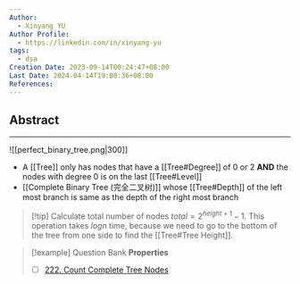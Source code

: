 ```yaml
---
Author:
  - Xinyang YU
Author Profile:
  - https://linkedin.com/in/xinyang-yu
tags:
  - dsa
Creation Date: 2023-09-14T00:24:47+08:00
Last Date: 2024-04-14T19:00:36+08:00
References: 
---
```

## Abstract
---
![[perfect_binary_tree.png|300]]
- A [[Tree]] only has nodes that have a [[Tree#Degree]] of 0 or 2 **AND** the nodes with degree 0 is on the last [[Tree#Level]]
- [[Complete Binary Tree (完全二叉树)]] whose [[Tree#Depth]] of the left most branch is same as the depth of the right most branch

>[!tip] Calculate total number of nodes
> $total = 2^{height+1}-1$. This operation takes $logn$ time, because we need to go to the bottom of the tree from one side to find the [[Tree#Tree Height]].

>[!example] Question Bank
> **Properties**
> - [ ] [222. Count Complete Tree Nodes](https://leetcode.cn/problems/count-complete-tree-nodes/)

